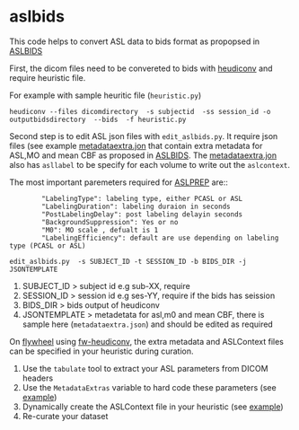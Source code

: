 # aslbids

This code helps to convert ASL data to bids format as propopsed in  [ASLBIDS](https://docs.google.com/document/d/15tnn5F10KpgHypaQJNNGiNKsni9035GtDqJzWqkkP6c/edit#) 

First, the dicom files need to be convereted to bids with [heudiconv](https://github.com/nipy/heudiconv) and require heuristic file.

For example with sample heuritic file (`heuristic.py`) 

` heudiconv --files dicomdirectory  -s subjectid  -ss session_id -o  outputbidsdirectory  --bids  -f heuristic.py `

Second step is to edit ASL json files with  `edit_aslbids.py`. It require json files (see example [metadataextra.jon](https://github.com/PennLINC/aslbids/blob/master/metadataextra.json) that contain extra metadata for ASL,MO and mean CBF as proposed in [ASLBIDS](https://docs.google.com/document/d/15tnn5F10KpgHypaQJNNGiNKsni9035GtDqJzWqkkP6c/edit#). The [metadataextra.jon](https://github.com/PennLINC/aslbids/blob/master/metadataextra.json) also  has `asllabel` to be specify for each volume to write out the `aslcontext`.

The most important paremeters required for [ASLPREP](https://aslprep.readthedocs.io/en/latest/usage.html#command-line-arguments) are::  

            "LabelingType": labeling type, either PCASL or ASL
            "LabelingDuration": labeling duraion in seconds
            "PostLabelingDelay": post labeling delayin seconds
            "BackgroundSuppression": Yes or no
            "M0": MO scale , defualt is 1
            "LabelingEfficiency": default are use depending on labeling type (PCASL or ASL)

`edit_aslbids.py  -s SUBJECT_ID -t SESSION_ID -b BIDS_DIR -j JSONTEMPLATE `

1. SUBJECT_ID > subject id e.g sub-XX, require
2. SESSION_ID > session id e.g ses-YY, require if the bids has seission
3. BIDS_DIR > bids output of  heudiconv 
4. JSONTEMPLATE > metadetata for asl,m0 and mean CBF, there is sample here (`metadataextra.json`) and should be edited as required 



On [flywheel](flywheel.io) using [fw-heudiconv](https://github.com/PennBBL/fw-heudiconv), the extra metadata and ASLContext files can be specified in your heuristic during curation.

1. Use the `tabulate` tool to extract your ASL parameters from DICOM headers
2. Use the `MetadataExtras` variable to hard code these parameters (see [example](https://fw-heudiconv.readthedocs.io/en/latest/heuristic.html#fw_heudiconv.example_heuristics.demo.MetadataExtras))
3. Dynamically create the ASLContext file in your heuristic (see [example](https://fw-heudiconv.readthedocs.io/en/latest/tips.html#arterial-spin-labelling-data))
4. Re-curate your dataset
